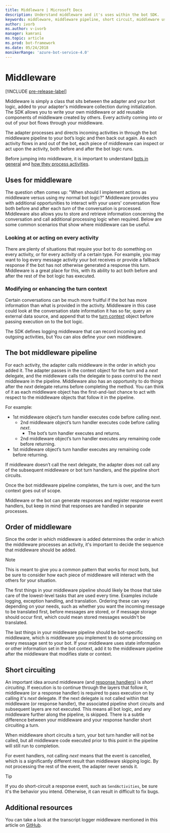 ```yaml
---
title: Middleware | Microsoft Docs
description: Understand middleware and it's uses within the bot SDK.
keywords: middleware, middleware pipeline, short circuit, middleware uses
author: ivorb
ms.author: v-ivorb
manager: kamrani
ms.topic: article
ms.prod: bot-framework
ms.date: 05/24/2018
monikerRange: 'azure-bot-service-4.0'
---
```


# Middleware

[!INCLUDE [pre-release-label](../includes/pre-release-label.md)]

Middleware is simply a class that sits between the adapter and your bot logic, added to your adapter's middleware collection during initialization. The SDK allows you to write your own middleware or add reusable components of middleware created by others. Every activity coming into or out of your bot flows through your middleware.

The adapter processes and directs incoming activities in through the bot middleware pipeline to your bot’s logic and then back out again. As each activity flows in and out of the bot, each piece of middleware can inspect or act upon the activity, both before and after the bot logic runs.

Before jumping into middleware, it is important to understand [bots in general](~/v4sdk/bot-builder-basics.md) and [how they process activities](~/v4sdk/bot-builder-concept-activity-processing.md).

## Uses for middleware
The question often comes up: "When should I implement actions as middleware versus using my normal bot logic?" Middleware provides you with additional opportunities to interact with your users' conversation flow both before and after each _turn_ of the conversation is processed. Middleware also allows you to store and retrieve information concerning the conversation and call additional processing logic when required. Below are some common scenarios that show where middleware can be useful.

### Looking at or acting on every activity
There are plenty of situations that require your bot to do something on every activity, or for every activity of a certain type. For example, you may want to log every message activity your bot receives or provide a fallback response if the bot has not otherwise generated a response this turn. Middleware is a great place for this, with its ability to act both before and after the rest of the bot logic has executed.

### Modifying or enhancing the turn context
Certain conversations can be much more fruitful if the bot has more information than what is provided in the activity. Middleware in this case could look at the conversation state information it has so far, query an external data source, and append that to the [turn context](bot-builder-concept-activity-processing.md#turn-context) object before passing execution on to the bot logic. 

The SDK defines logging middleware that can record incoming and outgoing activities, but You can alos define your own middleware.

## The bot middleware pipeline
For each activity, the adapter calls middleware in the order in which you added it. The adapter passes in the context object for the turn and a _next_ delegate, and the middleware calls the delegate to pass control to the next middleware in the pipeline. Middleware also has an opportunity to do things after the _next_ delegate returns before completing the method. You can think of it as each middleware object has the first-and-last chance to act with respect to the middleware objects that follow it in the pipeline.

For example:

- 1st middleware object’s turn handler executes code before calling _next_.
  - 2nd middleware object’s turn handler executes code before calling _next_.
    - The bot’s turn handler executes and returns.
  - 2nd middleware object’s turn handler executes any remaining code before returning.
- 1st middleware object’s turn handler executes any remaining code before returning.

If middleware doesn’t call the next delegate, the adapter does not call any of the subsequent middleware or bot turn handlers, and the pipeline short circuits.

Once the bot middleware pipeline completes, the turn is over, and the turn context goes out of scope.

Middleware or the bot can generate responses and register response event handlers, but keep in mind that responses are handled in separate processes.

## Order of middleware
Since the order in which middleware is added determines the order in which the middleware processes an activity, it's important to decide the sequence that middleware should be added.

> [!NOTE]
> This is meant to give you a common pattern that works for most bots, but be sure to consider how each piece of middleware will interact with the others for your situation.

The first things in your middleware pipeline should likely be those that take care of the lowest-level tasks that are used every time. Examples include logging, exception handling, and translation. Ordering these can vary depending on your needs, such as whether you want the incoming message to be translated first, before messages are stored, or if message storage should occur first, which could mean stored messages wouldn't be translated.

The last things in your middleware pipeline should be bot-specific middleware, which is middleware you implement to do some processing on every message sent to your bot. If your middleware uses state information or other information set in the bot context, add it to the middleware pipeline after the middleware that modifies state or context.

## Short circuiting
An important idea around middleware (and [response handlers](./bot-builder-concept-activity-processing.md#response-event-handlers)) is _short circuiting_. If execution is to continue through the layers that follow it, middleware (or a response handler) is required to pass execution on by calling it's _next_ delegate.  If the next delegate is not called within that middleware (or response handler), the associated pipeline short circuits and subsequent layers are not executed. This means all bot logic, and any middleware further along the pipeline, is skipped. There is a subtle difference between your middleware and your response handler short circuiting a turn.

When middleware short circuits a turn, your bot turn handler will not be called, but all middleware code executed prior to this point in the pipeline will still run to completion. 

For event handlers, not calling _next_ means that the event is cancelled, which is a significantly different result than middleware skipping logic. By not processing the rest of the event, the adapter never sends it.

> [!TIP]
> If you do short-circuit a response event, such as `SendActivities`, be sure it's the behavior you intend. Otherwise, it can result in difficult to fix bugs.

## Additional resources
You can take a look at the transcript logger middleware mentioned in this article on [GitHub](https://github.com/Microsoft/botbuilder-dotnet/blob/master/libraries/Microsoft.Bot.Builder/TranscriptLoggerMiddleware.cs).
